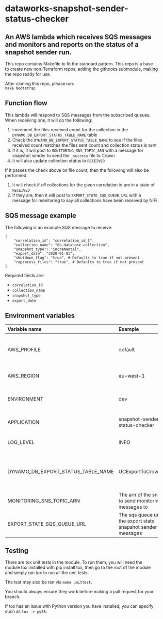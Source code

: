 # dataworks-snapshot-sender-status-checker

## An AWS lambda which receives SQS messages and monitors and reports on the status of a snapshot sender run.

This repo contains Makefile to fit the standard pattern. This repo is a base to create new non-Terraform repos, adding the githooks submodule, making the repo ready for use.

After cloning this repo, please run:  
`make bootstrap`

## Function flow

This lambda will respond to SQS messages from the subscribed queues. When receiving one, it will do the following:

1. Increment the files received count for the collection in the `DYNAMO_DB_EXPORT_STATUS_TABLE_NAME` table
1. Check the `DYNAMO_DB_EXPORT_STATUS_TABLE_NAME` to see if the files received count matches the files sent count and collection status is `SENT`
1. If it is, it will post to `MONITORING_SNS_TOPIC_ARN` with a message for snapshot sender to send the `_success` file to Crown
1. It will also update collection status to `RECEIVED`

If it passes the check above on file count, then the following will also be performed:

1. It will check if *all* collections for the given correlation id are in a state of `RECEIVED`
1. If they are, then it will post to `EXPORT_STATE_SQS_QUEUE_URL` with a message for monitoring to say all collections have been received by NiFi

## SQS message example

The following is an example SQS message to receive:

```
{
    "correlation_id": "correlation_id_1",
    "collection_name": "db.database.collection",
    "snapshot_type": "incremental",
    "export_date": "2020-01-01",
    "shutdown_flag": "true", # Defaults to true if not present
    "reprocess_files": "true", # Defaults to true if not present
}
```

Required fields are:

* `correlation_id`
* `collection_name`
* `snapshot_type`
* `export_date`

## Environment variables

|Variable name|Example|Description|Required|
|:---|:---|:---|:---|
|AWS_PROFILE| default |The profile for making AWS calls to other services|No|
|AWS_REGION| eu-west-1 |The region the lambda is running in|No|
|ENVIRONMENT| dev |The environment the lambda is running in|No|
|APPLICATION| snapshot-sender-status-checker |The name of the application|No|
|LOG_LEVEL| INFO |The logging level of the Lambda|No|
|DYNAMO_DB_EXPORT_STATUS_TABLE_NAME|UCExportToCrownStatus|The name of the DynamoDB table used for export statuses|No|
|MONITORING_SNS_TOPIC_ARN|The arn of the sns topic to send monitoring messages to|Yes|
|EXPORT_STATE_SQS_QUEUE_URL|The sqs queue url for the export state snapshot sender messages|Yes|

## Testing

There are tox unit tests in the module. To run them, you will need the module tox installed with pip install tox, then go to the root of the module and simply run tox to run all the unit tests.

The test may also be ran via `make unittest`.

You should always ensure they work before making a pull request for your branch.

If tox has an issue with Python version you have installed, you can specify such as `tox -e py38`.